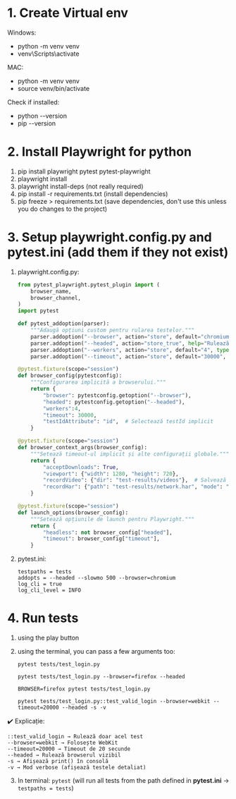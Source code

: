 # 1. Create Virtual env
Windows:
- python -m venv venv
- venv\Scripts\activate

MAC: 
- python -m venv venv
- source venv/bin/activate

Check if installed:
- python --version
- pip --version

# 2. Install Playwright for python
1. pip install playwright pytest pytest-playwright
2. playwright install
3. playwright install-deps (not really required)
4. pip install -r requirements.txt (install dependencies)
5. pip freeze > requirements.txt (save dependencies, don't use this unless you do changes to the project)

# 3. Setup playwright.config.py and pytest.ini (add them if they not exist)
1. playwright.config.py:
    ```python
    from pytest_playwright.pytest_plugin import (
        browser_name,
        browser_channel,
    )
    import pytest
    
    def pytest_addoption(parser):
        """Adaugă opțiuni custom pentru rularea testelor."""
        parser.addoption("--browser", action="store", default="chromium", help="Browser implicit")
        parser.addoption("--headed", action="store_true", help="Rulează în mod vizibil")
        parser.addoption("--workers", action="store", default="4", type=int, help="Număr de workeri")
        parser.addoption("--timeout", action="store", default="30000", type=int, help="Timeout global")
    
    @pytest.fixture(scope="session")
    def browser_config(pytestconfig):
        """Configurarea implicită a browserului."""
        return {
            "browser": pytestconfig.getoption("--browser"),
            "headed": pytestconfig.getoption("--headed"),
            "workers":4,
            "timeout": 30000,
            "testIdAttribute": "id",  # Selectează testId implicit
        }
    
    @pytest.fixture(scope="session")
    def browser_context_args(browser_config):
        """Setează timeout-ul implicit și alte configurații globale."""
        return {
            "acceptDownloads": True,
            "viewport": {"width": 1280, "height": 720},
            "recordVideo": {"dir": "test-results/videos"},  # Salvează înregistrări video
            "recordHar": {"path": "test-results/network.har", "mode": "full"},
        }
    
    @pytest.fixture(scope="session")
    def launch_options(browser_config):
        """Setează opțiunile de launch pentru Playwright."""
        return {
            "headless": not browser_config["headed"],
            "timeout": browser_config["timeout"],
        }
    ```
2. pytest.ini:
    ```[pytest]
    testpaths = tests
    addopts = --headed --slowmo 500 --browser=chromium
    log_cli = true
    log_cli_level = INFO
    ```
   
# 4. Run tests
1. using the play button
2. using the terminal, you can pass a few arguments too:

    `pytest tests/test_login.py`

    `pytest tests/test_login.py --browser=firefox --headed`

    `BROWSER=firefox pytest tests/test_login.py`

    `pytest tests/test_login.py::test_valid_login --browser=webkit --timeout=20000 --headed -s -v`


✔️ Explicație:

    ::test_valid_login → Rulează doar acel test
    --browser=webkit → Folosește WebKit
    --timeout=20000 → Timeout de 20 secunde
    --headed → Rulează browserul vizibil
    -s → Afișează print() în consolă
    -v → Mod verbose (afișează testele detaliat)

3. In terminal: `pytest` (will run all tests from the path defined in **pytest.ini** -> `testpaths = tests`)